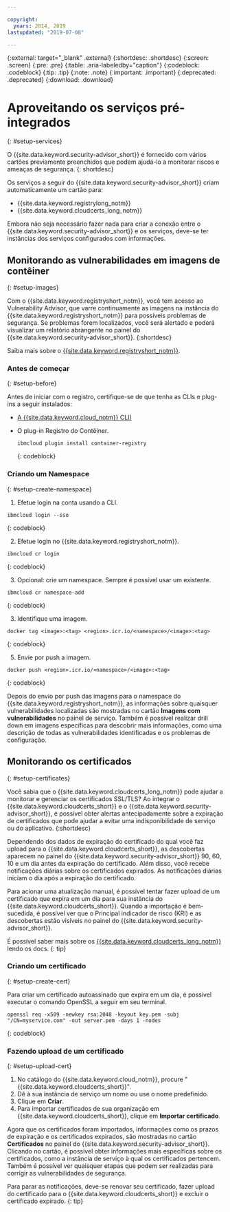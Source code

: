 ```yaml
---

copyright:
  years: 2014, 2019
lastupdated: "2019-07-08"

---
```


{:external: target="_blank" .external}
{:shortdesc: .shortdesc}
{:screen: .screen}
{:pre: .pre}
{:table: .aria-labeledby="caption"}
{:codeblock: .codeblock}
{:tip: .tip}
{:note: .note}
{:important: .important}
{:deprecated: .deprecated}
{:download: .download}

# Aproveitando os serviços pré-integrados
{: #setup-services}

O {{site.data.keyword.security-advisor_short}} é fornecido com vários cartões previamente preenchidos que podem ajudá-lo a monitorar riscos e ameaças de segurança.
{: shortdesc}

Os serviços a seguir do {{site.data.keyword.security-advisor_short}} criam automaticamente um cartão para:

* {{site.data.keyword.registrylong_notm}}
* {{site.data.keyword.cloudcerts_long_notm}}

Embora não seja necessário fazer nada para criar a conexão entre o {{site.data.keyword.security-advisor_short}} e os serviços, deve-se ter instâncias dos serviços configurados com informações.


## Monitorando as vulnerabilidades em imagens de contêiner
{: #setup-images}

Com o {{site.data.keyword.registryshort_notm}}, você tem acesso ao Vulnerability Advisor, que varre continuamente as imagens na instância do {{site.data.keyword.registryshort_notm}} para possíveis problemas de segurança. Se problemas forem localizados, você será alertado e poderá visualizar um relatório abrangente no painel do {{site.data.keyword.security-advisor_short}}.
{:shortdesc}

Saiba mais sobre o [{{site.data.keyword.registryshort_notm}}](/docs/services/Registry?topic=registry-getting-started).


### Antes de começar
{: #setup-before}

Antes de iniciar com o registro, certifique-se de que tenha as CLIs e plug-ins a seguir instalados:
* [ A  {{site.data.keyword.cloud_notm}}  CLI) ](/docs/cli/reference/ibmcloud?topic=cloud-cli-install-ibmcloud-cli)
* O plug-in Registro do Contêiner.

  ```
  ibmcloud plugin install container-registry
  ```
  {: codeblock}


### Criando um Namespace
{: #setup-create-namespace}

1. Efetue login na conta usando a CLI.

  ```
  ibmcloud login --sso
  ```
  {: codeblock}

2. Efetue login no {{site.data.keyword.registryshort_notm}}.

  ```
  ibmcloud cr login
  ```
  {: codeblock}

3. Opcional: crie um namespace. Sempre é possível usar um existente.

  ```
  ibmcloud cr namespace-add
  ```
  {: codeblock}

3. Identifique uma imagem.

  ```
  docker tag <image>:<tag> <region>.icr.io/<namespace>/<image>:<tag>
  ```
  {: codeblock}

5. Envie por push a imagem.

  ```
  docker push <region>.icr.io/<namespace>/<image>:<tag>
  ```
  {: codeblock}


Depois do envio por push das imagens para o namespace do {{site.data.keyword.registryshort_notm}}, as informações sobre quaisquer vulnerabilidades localizadas são mostradas no cartão **Imagens com vulnerabilidades** no painel de serviço. Também é possível realizar drill down em imagens específicas para descobrir mais informações, como uma descrição de todas as vulnerabilidades identificadas e os problemas de configuração.


## Monitorando os certificados
{: #setup-certificates}

Você sabia que o {{site.data.keyword.cloudcerts_long_notm}} pode ajudar a monitorar e gerenciar os certificados SSL/TLS? Ao integrar o {{site.data.keyword.cloudcerts_short}} e o {{site.data.keyword.security-advisor_short}}, é possível obter alertas antecipadamente sobre a expiração de certificados que pode ajudar a evitar uma indisponibilidade de serviço ou do aplicativo.
{:shortdesc}

Dependendo dos dados de expiração do certificado do qual você faz upload para o {{site.data.keyword.cloudcerts_short}}, as descobertas aparecem no painel do {{site.data.keyword.security-advisor_short}} 90, 60, 10 e um dia antes da expiração do certificado. Além disso, você recebe notificações diárias sobre os certificados expirados. As notificações diárias iniciam o dia após a expiração do certificado.

Para acionar uma atualização manual, é possível tentar fazer upload de um certificado que expira em um dia para sua instância do {{site.data.keyword.cloudcerts_short}}. Quando a importação é bem-sucedida, é possível ver que o Principal indicador de risco (KRI) e as descobertas estão visíveis no painel do {{site.data.keyword.security-advisor_short}}.

É possível saber mais sobre os [{{site.data.keyword.cloudcerts_long_notm}}](/docs/services/certificate-manager?topic=certificate-manager-getting-started) lendo os docs.
{: tip}

### Criando um certificado
{: #setup-create-cert}

Para criar um certificado autoassinado que expira em um dia, é possível executar o comando OpenSSL a seguir em seu terminal.

```
openssl req -x509 -newkey rsa:2048 -keyout key.pem -subj "/CN=myservice.com" -out server.pem -days 1 -nodes
```
{: codeblock}


### Fazendo upload de um certificado
{: #setup-upload-cert}

1. No catálogo do {{site.data.keyword.cloud_notm}}, procure "{{site.data.keyword.cloudcerts_short}}".
2. Dê à sua instância de serviço um nome ou use o nome predefinido.
3. Clique em **Criar**.
4. Para importar certificados de sua organização em {{site.data.keyword.cloudcerts_short}}, clique em
**Importar certificado**.

Agora que os certificados foram importados, informações como os prazos de expiração e os certificados expirados, são mostradas no cartão **Certificados** no painel do {{site.data.keyword.security-advisor_short}}. Clicando no cartão, é possível obter informações mais específicas sobre os certificados, como a instância de serviço à qual os certificados pertencem. Também é possível ver quaisquer etapas que podem ser realizadas para corrigir as vulnerabilidades de segurança.

Para parar as notificações, deve-se renovar seu certificado, fazer upload do certificado para o {{site.data.keyword.cloudcerts_short}} e excluir o certificado expirado.
{: tip}
